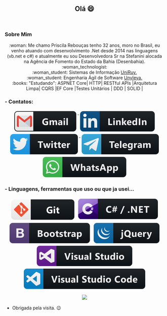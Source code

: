 
<div align="center">
  <h2 align="center">Olá  😄</h1>
</div>

<br/>

### Sobre Mim
<p align="center">
:woman: Me chamo Priscila Rebouças tenho 32 anos, moro no Brasil, eu venho atuando com desenvolvimento .Net desde 2014 nas linguagens (vb.net e c#) e atualmente eu sou  Desenvolvedora Sr na Stefanini alocada na Agência de Fomento do Estado da Bahia (Desenbahia). :woman_technologist:<br />
:woman_student: Sistemas de Informação <a href="https://www.wyden.com.br/uniruy/" title="UniRuy">UniRuy.</a> <br />
:woman_student: Engenharia Ágil de Software <a href="https://unyleya.edu.br/" title="Unyleya">Unyleya.</a> <br />
:books: "Estudando": ASPNET Core| HTTP| RESTful APIs |Arquitetura Limpa| CQRS |EF Core |Testes Unitários | DDD | SOLID |
</p>

### - Contatos:
<p align="center">
  <a href="mailto:priscilaresantos@gmail.com" title="priscilaresantos@gmail.com">
    <img src="https://raw.githubusercontent.com/MikeCodesDotNET/ColoredBadges/master/svg/social/gmail.svg" alt="priscilaresantos@gmail.com" style="vertical-align:top;  margin:4px">
 </a>
  <a href="https://www.linkedin.com/in/priscila-rebou%C3%A7as/" target="_blank" title="Linkedin">
    <img src="https://raw.githubusercontent.com/MikeCodesDotNET/ColoredBadges/master/svg/social/linkedin.svg" alt="Linkedin" style="vertical-align:top; margin:4px">
  </a>
  <a href="https://twitter.com/Prisresantos_" target="_blank" title="Twitter">
    <img src="https://raw.githubusercontent.com/MikeCodesDotNET/ColoredBadges/master/svg/social/twitter.svg" alt="Twitter" style="vertical-align:top; margin:4px">
  </a>  
  <a href="https://t.me/Priscilareboucas" target="_blank" title="Telegram">
    <img src="https://raw.githubusercontent.com/MikeCodesDotNET/ColoredBadges/master/svg/social/telegram.svg" alt="Telegram" style="vertical-align:top; margin:4px">
  </a>
  <a href="https://api.whatsapp.com/send?phone=5571988517896&text=Hello!" target="_blank" title="WhatsApp">
    <img src="https://raw.githubusercontent.com/MikeCodesDotNET/ColoredBadges/master/svg/social/whatsapp.svg" alt="WhatsApp" style="vertical-align:top; margin:4px">
  </a> 
</p>

### - Linguagens, ferramentas que uso ou que ja usei...

<p align="center">
  <!-- For more icons please follow  https://github.com/MikeCodesDotNET/ColoredBadges -->
  <img src="https://raw.githubusercontent.com/MikeCodesDotNET/ColoredBadges/5bffd4d642c18efdc535293f81fb8452d8f2445e/svg/dev/tools/git.svg" title="Git" alt="git" style="vertical-align:top; margin:6px 4px">
  <img src="https://raw.githubusercontent.com/MikeCodesDotNET/ColoredBadges/master/svg/dev/languages/csharp_dotnet.svg" title="C#/.NET" alt="csharp_dotnet" style="vertical-align:top; margin:4px">
  <img src="https://raw.githubusercontent.com/MikeCodesDotNET/ColoredBadges/master/svg/dev/frameworks/bootstrap.svg" title="Bootstrap" alt="bootstrap" style="vertical-align:top; margin:4px"> 
  <img src="https://raw.githubusercontent.com/MikeCodesDotNET/ColoredBadges/master/svg/dev/frameworks/jquery.svg" title="jQuery" alt="jquery" style="vertical-align:top; margin:4px"> 
  <img src="https://raw.githubusercontent.com/MikeCodesDotNET/ColoredBadges/master/svg/dev/tools/visualstudio.svg" title="Visual Studio" alt="visual_studio" style="vertical-align:top; margin:4px">
  <img src="https://raw.githubusercontent.com/MikeCodesDotNET/ColoredBadges/master/svg/dev/tools/visualstudio_code.svg" title="Visual Studio Code" alt="vscode" style="vertical-align:top; margin:4px">
</p>

<p align="center" >
  <a target="_blank" href="https://github.com/anuraghazra/github-readme-stats"> 
    <img src="https://github-readme-stats.vercel.app/api?username=PriscilaReboucas&show_icons=true&theme=radical&count_private=true"/>
  </a>
</p>

- Obrigada pela visita. :wink:

<!--
**PriscilaReboucas/PriscilaReboucas** is a ✨ _special_ ✨ repository because its `README.md` (this file) appears on your GitHub profile.

Here are some ideas to get you started:

- 🔭 I’m currently working on ...
- 🌱 I’m currently learning ...
- 👯 I’m looking to collaborate on ...
- 🤔 I’m looking for help with ...
- 💬 Ask me about ...
- 📫 How to reach me: ...
- 😄 Pronouns: ...
- ⚡ Fun fact: ...
- :soccer:

-->
